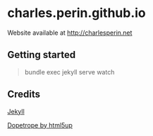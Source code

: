# charles.perin.github.io

Website available at http://charlesperin.net

## Getting started

> bundle exec jekyll serve watch

## Credits

[Jekyll](https://jekyllrb.com/)

[Dopetrope by html5up](https://html5up.net/dopetrope)
